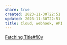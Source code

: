 ```yaml
---
share: true
created: 2023-11-30T22:51
updated: 2023-11-30T22:51
title: Cloud, webhook, API
---
```




[Fetching Title#fl0y](https://www.youtube.com/playlist?list=PLOU2XLYxmsILOIxBRPPhgYbuSslr50KVq)